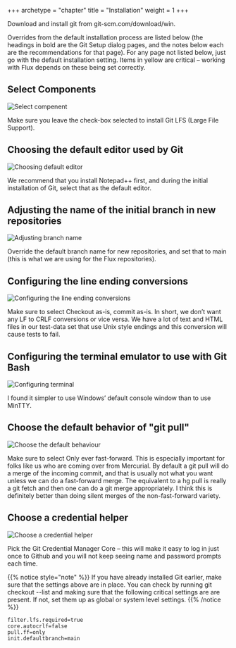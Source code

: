 +++
archetype = "chapter"
title = "Installation"
weight = 1
+++

Download and install git from git-scm.com/download/win.

Overrides from the default installation process are listed below (the headings in bold are the Git Setup dialog pages, and the notes below each are the recommendations for that page). For any page not listed below, just go with the default installation setting. Items in yellow are critical – working with Flux depends on these being set correctly.

## Select Components

![Select compenent](/images/Select_component.png)

Make sure you leave the check-box selected to install Git LFS (Large File Support).

## Choosing the default editor used by Git

![Choosing default editor](/images/Defaulteditor.png)

We recommend that you install Notepad++ first, and during the initial installation of Git, select that as the default editor.

## Adjusting the name of the initial branch in new repositories

![Adjusting branch name](/images/Adjusting_branch_name.png)

Override the default branch name for new repositories, and set that to main (this is what we are using for the Flux repositories).

## Configuring the line ending conversions

![Configuring the line ending conversions](/images/Configuring_line_ending.png)

Make sure to select Checkout as-is, commit as-is. In short, we don’t want any LF to CRLF conversions or vice versa. We have a lot of text and HTML files in our test-data set that use Unix style endings and this conversion will cause tests to fail.

## Configuring the terminal emulator to use with Git Bash

![Configuring terminal](/images/Configuringterminal.png)

I found it simpler to use Windows’ default console window than to use MinTTY.

## Choose the default behavior of "git pull"

![Choose the default behaviour](/images/Choose_the_default_behaviour.png)

Make sure to select Only ever fast-forward. This is especially important for folks like us who are coming over from Mercurial. By default a git pull will do a merge of the incoming commit, and that is usually not what you want unless we can do a fast-forward merge. The equivalent to a hg pull is really a git fetch and then one can do a git merge appropriately. I think this is definitely better than doing silent merges of the non-fast-forward variety.

## Choose a credential helper

![Choose a credential helper](/images/Choose_a_credential_helper.png)

Pick the Git Credential Manager Core – this will make it easy to log in just once to Github and you will not keep seeing name and password prompts each time.

{{% notice style="note" %}}
If you have already installed Git earlier, make sure that the settings above are in place. You can check by running git checkout --list and making sure that the following critical settings are are present. If not, set them up as global or system level settings.
{{% /notice %}}

```
filter.lfs.required=true
core.autocrlf=false
pull.ff=only
init.defaultbranch=main
```